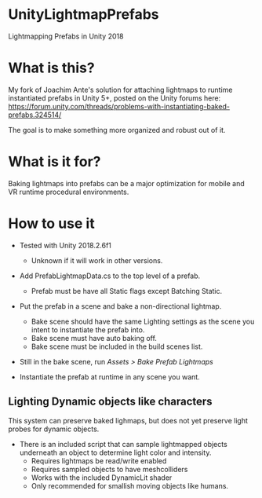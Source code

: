 # UnityLightmapPrefabs
Lightmapping Prefabs in Unity 2018

# What is this?
My fork of Joachim Ante's solution for attaching lightmaps to runtime instantiated prefabs in Unity 5+, posted on the Unity forums here: https://forum.unity.com/threads/problems-with-instantiating-baked-prefabs.324514/

The goal is to make something more organized and robust out of it.

# What is it for?
Baking lightmaps into prefabs can be a major optimization for mobile and VR runtime procedural environments.

# How to use it
- Tested with Unity 2018.2.6f1
  - Unknown if it will work in other versions.
  

- Add PrefabLightmapData.cs to the top level of a prefab.
  - Prefab must be have all Static flags except Batching Static.
- Put the prefab in a scene and bake a non-directional lightmap.
  - Bake scene should have the same Lighting settings as the scene you intent to instantiate the prefab into.
  - Bake scene must have auto baking off.
  - Bake scene must be included in the build scenes list.
- Still in the bake scene, run _Assets > Bake Prefab Lightmaps_
- Instantiate the prefab at runtime in any scene you want.

## Lighting Dynamic objects like characters
This system can preserve baked lighmaps, but does not yet preserve light probes for dynamic objects.

- There is an included script that can sample lightmapped objects underneath an object to determine light color and intensity.
  - Requires lightmaps be read/write enabled
  - Requires sampled objects to have meshcolliders
  - Works with the included DynamicLit shader
  - Only recommended for smallish moving objects like humans.
